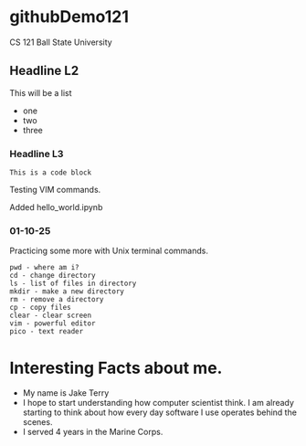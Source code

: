 # githubDemo121
CS 121 Ball State University

## Headline L2

This will be a list
* one
* two 
* three

### Headline L3

```
This is a code block
```

Testing VIM commands.

Added hello_world.ipynb

### 01-10-25
 
Practicing some more with Unix terminal commands.

```
pwd - where am i?
cd - change directory
ls - list of files in directory
mkdir - make a new directory 
rm - remove a directory
cp - copy files
clear - clear screen
vim - powerful editor
pico - text reader

```

# Interesting Facts about me.

- My name is Jake Terry
- I hope to start understanding how computer scientist think. I am already starting to think about how every day software I use operates behind the scenes.
- I served 4 years in the Marine Corps.

